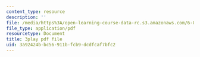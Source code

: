 ```yaml
---
content_type: resource
description: ''
file: /media/https%3A/open-learning-course-data-rc.s3.amazonaws.com/6-01sc-introduction-to-electrical-engineering-and-computer-science-i-spring-2011/3a92424bbc56911bfcb9dcdfcaf7bfc2_QleELaAfTd4.pdf
file_type: application/pdf
resourcetype: Document
title: 3play pdf file
uid: 3a92424b-bc56-911b-fcb9-dcdfcaf7bfc2
---
```

